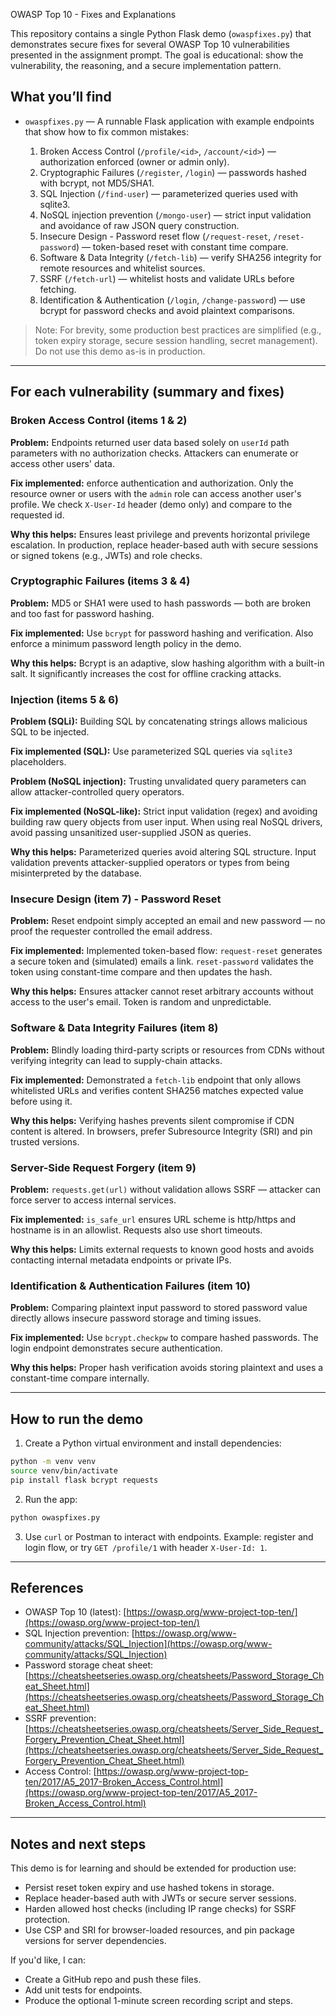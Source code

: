  OWASP Top 10 - Fixes and Explanations

This repository contains a single Python Flask demo (`owaspfixes.py`) that demonstrates secure fixes for several OWASP Top 10 vulnerabilities presented in the assignment prompt. The goal is educational: show the vulnerability, the reasoning, and a secure implementation pattern.

## What you’ll find

* `owaspfixes.py` — A runnable Flask application with example endpoints that show how to fix common mistakes:

  1. Broken Access Control (`/profile/<id>`, `/account/<id>`) — authorization enforced (owner or admin only).
  2. Cryptographic Failures (`/register`, `/login`) — passwords hashed with bcrypt, not MD5/SHA1.
  3. SQL Injection (`/find-user`) — parameterized queries used with sqlite3.
  4. NoSQL injection prevention (`/mongo-user`) — strict input validation and avoidance of raw JSON query construction.
  5. Insecure Design - Password reset flow (`/request-reset`, `/reset-password`) — token-based reset with constant time compare.
  6. Software & Data Integrity (`/fetch-lib`) — verify SHA256 integrity for remote resources and whitelist sources.
  7. SSRF (`/fetch-url`) — whitelist hosts and validate URLs before fetching.
  8. Identification & Authentication (`/login`, `/change-password`) — use bcrypt for password checks and avoid plaintext comparisons.

> Note: For brevity, some production best practices are simplified (e.g., token expiry storage, secure session handling, secret management). Do not use this demo as-is in production.

---

## For each vulnerability (summary and fixes)

### Broken Access Control (items 1 & 2)

**Problem:** Endpoints returned user data based solely on `userId` path parameters with no authorization checks. Attackers can enumerate or access other users' data.

**Fix implemented:** enforce authentication and authorization. Only the resource owner or users with the `admin` role can access another user's profile. We check `X-User-Id` header (demo only) and compare to the requested id.

**Why this helps:** Ensures least privilege and prevents horizontal privilege escalation. In production, replace header-based auth with secure sessions or signed tokens (e.g., JWTs) and role checks.

### Cryptographic Failures (items 3 & 4)

**Problem:** MD5 or SHA1 were used to hash passwords — both are broken and too fast for password hashing.

**Fix implemented:** Use `bcrypt` for password hashing and verification. Also enforce a minimum password length policy in the demo.

**Why this helps:** Bcrypt is an adaptive, slow hashing algorithm with a built-in salt. It significantly increases the cost for offline cracking attacks.

### Injection (items 5 & 6)

**Problem (SQLi):** Building SQL by concatenating strings allows malicious SQL to be injected.

**Fix implemented (SQL):** Use parameterized SQL queries via `sqlite3` placeholders.

**Problem (NoSQL injection):** Trusting unvalidated query parameters can allow attacker-controlled query operators.

**Fix implemented (NoSQL-like):** Strict input validation (regex) and avoiding building raw query objects from user input. When using real NoSQL drivers, avoid passing unsanitized user-supplied JSON as queries.

**Why this helps:** Parameterized queries avoid altering SQL structure. Input validation prevents attacker-supplied operators or types from being misinterpreted by the database.

### Insecure Design (item 7) - Password Reset

**Problem:** Reset endpoint simply accepted an email and new password — no proof the requester controlled the email address.

**Fix implemented:** Implemented token-based flow: `request-reset` generates a secure token and (simulated) emails a link. `reset-password` validates the token using constant-time compare and then updates the hash.

**Why this helps:** Ensures attacker cannot reset arbitrary accounts without access to the user's email. Token is random and unpredictable.

### Software & Data Integrity Failures (item 8)

**Problem:** Blindly loading third-party scripts or resources from CDNs without verifying integrity can lead to supply-chain attacks.

**Fix implemented:** Demonstrated a `fetch-lib` endpoint that only allows whitelisted URLs and verifies content SHA256 matches expected value before using it.

**Why this helps:** Verifying hashes prevents silent compromise if CDN content is altered. In browsers, prefer Subresource Integrity (SRI) and pin trusted versions.

### Server-Side Request Forgery (item 9)

**Problem:** `requests.get(url)` without validation allows SSRF — attacker can force server to access internal services.

**Fix implemented:** `is_safe_url` ensures URL scheme is http/https and hostname is in an allowlist. Requests also use short timeouts.

**Why this helps:** Limits external requests to known good hosts and avoids contacting internal metadata endpoints or private IPs.

### Identification & Authentication Failures (item 10)

**Problem:** Comparing plaintext input password to stored password value directly allows insecure password storage and timing issues.

**Fix implemented:** Use `bcrypt.checkpw` to compare hashed passwords. The login endpoint demonstrates secure authentication.

**Why this helps:** Proper hash verification avoids storing plaintext and uses a constant-time compare internally.

---

## How to run the demo

1. Create a Python virtual environment and install dependencies:

```bash
python -m venv venv
source venv/bin/activate
pip install flask bcrypt requests
```

2. Run the app:

```bash
python owaspfixes.py
```

3. Use `curl` or Postman to interact with endpoints. Example: register and login flow, or try `GET /profile/1` with header `X-User-Id: 1`.

---

## References

* OWASP Top 10 (latest): [https://owasp.org/www-project-top-ten/](https://owasp.org/www-project-top-ten/)
* SQL Injection prevention: [https://owasp.org/www-community/attacks/SQL_Injection](https://owasp.org/www-community/attacks/SQL_Injection)
* Password storage cheat sheet: [https://cheatsheetseries.owasp.org/cheatsheets/Password_Storage_Cheat_Sheet.html](https://cheatsheetseries.owasp.org/cheatsheets/Password_Storage_Cheat_Sheet.html)
* SSRF prevention: [https://cheatsheetseries.owasp.org/cheatsheets/Server_Side_Request_Forgery_Prevention_Cheat_Sheet.html](https://cheatsheetseries.owasp.org/cheatsheets/Server_Side_Request_Forgery_Prevention_Cheat_Sheet.html)
* Access Control: [https://owasp.org/www-project-top-ten/2017/A5_2017-Broken_Access_Control.html](https://owasp.org/www-project-top-ten/2017/A5_2017-Broken_Access_Control.html)

---

## Notes and next steps

This demo is for learning and should be extended for production use:

* Persist reset token expiry and use hashed tokens in storage.
* Replace header-based auth with JWTs or secure server sessions.
* Harden allowed host checks (including IP range checks) for SSRF protection.
* Use CSP and SRI for browser-loaded resources, and pin package versions for server dependencies.

If you'd like, I can:

* Create a GitHub repo and push these files.
* Add unit tests for endpoints.
* Produce the optional 1-minute screen recording script and steps.

